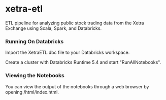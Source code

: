 # xetra-etl
ETL pipeline for analyzing public stock trading data from the Xetra Exchange using Scala, Spark, and Databricks.

### Running On Databricks
Import the XetraETL.dbc file to your Databricks workspace.

Create a cluster with Databricks Runtime 5.4 and start "RunAllNotebooks".


### Viewing the Notebooks
You can view the output of the notebooks through a web browser by opening /html/index.html.
